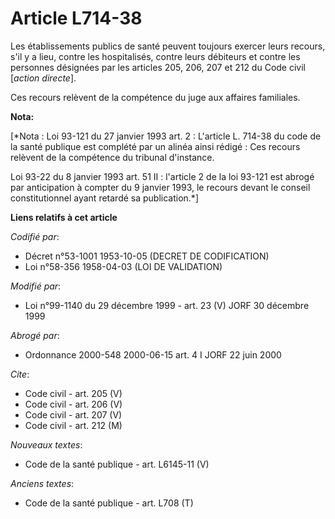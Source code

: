 # Article L714-38

Les établissements publics de santé peuvent toujours exercer leurs recours, s'il y a lieu, contre les hospitalisés, contre
leurs débiteurs et contre les personnes désignées par les articles 205, 206, 207 et 212 du Code civil [*action directe*].

Ces recours relèvent de la compétence du juge aux affaires familiales.

**Nota:**

[*Nota : Loi 93-121 du 27 janvier 1993 art. 2 : L'article L. 714-38 du code de la santé publique est complété par un alinéa
ainsi rédigé : Ces recours relèvent de la compétence du tribunal d'instance.

Loi 93-22 du 8 janvier 1993 art. 51 II : l'article 2 de la loi 93-121 est abrogé par anticipation à compter du 9 janvier
1993, le recours devant le conseil constitutionnel ayant retardé sa publication.*]

**Liens relatifs à cet article**

_Codifié par_:

  - Décret n°53-1001 1953-10-05 (DECRET DE CODIFICATION)
  - Loi n°58-356 1958-04-03 (LOI DE VALIDATION)

_Modifié par_:

  - Loi n°99-1140 du 29 décembre 1999 - art. 23 (V) JORF 30 décembre 1999

_Abrogé par_:

  - Ordonnance 2000-548 2000-06-15 art. 4 I JORF 22 juin 2000

_Cite_:

  - Code civil - art. 205 (V)
  - Code civil - art. 206 (V)
  - Code civil - art. 207 (V)
  - Code civil - art. 212 (M)

_Nouveaux textes_:

  - Code de la santé publique - art. L6145-11 (V)

_Anciens textes_:

  - Code de la santé publique - art. L708 (T)
